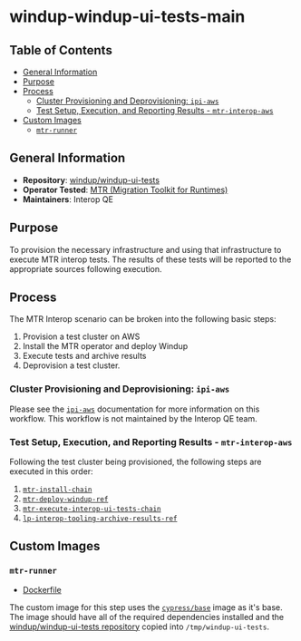 # windup-windup-ui-tests-main<!-- omit from toc -->

## Table of Contents<!-- omit from toc -->
- [General Information](#general-information)
- [Purpose](#purpose)
- [Process](#process)
  - [Cluster Provisioning and Deprovisioning: `ipi-aws`](#cluster-provisioning-and-deprovisioning-ipi-aws)
  - [Test Setup, Execution, and Reporting Results - `mtr-interop-aws`](#test-setup-execution-and-reporting-results---mtr-interop-aws)
- [Custom Images](#custom-images)
  - [`mtr-runner`](#mtr-runner)

## General Information

- **Repository**: [windup/windup-ui-tests](https://github.com/windup/windup-ui-tests)
- **Operator Tested**: [MTR (Migration Toolkit for Runtimes)](https://developers.redhat.com/products/mtr/overview)
- **Maintainers**: Interop QE

## Purpose

To provision the necessary infrastructure and using that infrastructure to execute MTR interop tests. The results of these tests will be reported to the appropriate sources following execution.

## Process

The MTR Interop scenario can be broken into the following basic steps:

1. Provision a test cluster on AWS
2. Install the MTR operator and deploy Windup
3. Execute tests and archive results
4. Deprovision a test cluster.

### Cluster Provisioning and Deprovisioning: `ipi-aws`

Please see the [`ipi-aws`](https://steps.ci.openshift.org/workflow/ipi-aws) documentation for more information on this workflow. This workflow is not maintained by the Interop QE team.

### Test Setup, Execution, and Reporting Results - `mtr-interop-aws`

Following the test cluster being provisioned, the following steps are executed in this order:

1. [`mtr-install-chain`](../../../step-registry/mtr/install/README.md)
2. [`mtr-deploy-windup-ref`](../../../step-registry/mtr/deploy-windup/README.md)
3. [`mtr-execute-interop-ui-tests-chain`](../../../step-registry/mtr/execute-interop-ui-tests/README.md)
4. [`lp-interop-tooling-archive-results-ref`](../../../step-registry/lp-interop-tooling/archive-results/README.md)

## Custom Images

### `mtr-runner`

- [Dockerfile](https://github.com/windup/windup-ui-tests/blob/main/dockerfiles/interop/Dockerfile)

The custom image for this step uses the [`cypress/base`](https://hub.docker.com/r/cypress/base) image as it's base. The image should have all of the required dependencies installed and the [windup/windup-ui-tests repository](https://github.com/windup/windup-ui-tests) copied into `/tmp/windup-ui-tests`.

